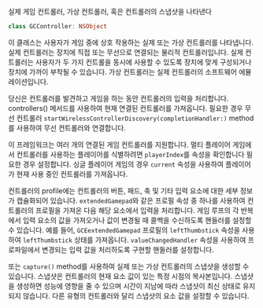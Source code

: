 
실제 게임 컨트롤러, 가상 컨트롤러, 혹은 컨트롤러의 스냅샷을 나타낸다

```swift
class GCController: NSObject
```


이 클래스는 사용자가 게임 중에 상호 작용하는 실제 또는 가상 컨트롤러를 나타냅니다. 
실제 컨트롤러는 장치에 직접 또는 무선으로 연결되는 물리적 컨트롤러입니다. 
실제 컨트롤러는 사용자가 두 가지 컨트롤을 동시에 사용할 수 있도록 장치에 맞게 구성되거나 장치에 가까이 부착될 수 있습니다.
가상 컨트롤러는 실제 컨트롤러의 소프트웨어 에뮬레이션입니다.

당신은 컨트롤러를 발견하고 게임을 하는 동안 컨트롤러의 입력을 처리합니다.
controllers() 메서드를 사용하여 현재 연결된 컨트롤러를 가져옵니다. 
필요한 경우 무선 컨트롤러 `startWirelessControllerDiscovery(completionHandler:)`  method를 사용하여 무선 컨트롤러와 연결합니다.

이 프레임워크는 여러 개의 연결된 게임 컨트롤러를 지원합니다. 
멀티 플레이어 게임에서 컨트롤러를 사용하는 플레이어를 식별하려면 `playerIndex`를 속성을 확인합니다
필요한 경우 설정합니다. 
싱글 플레이어 게임의 경우 `current` 속성을 사용하여 플레이어가 현재 사용 중인 컨트롤러를 가져옵니다.

컨트롤러의 profile에는 컨트롤러의 버튼, 패드, 축 및 기타 입력 요소에 대한 세부 정보가 캡슐화되어 있습니다. `extendedGamepad`와 같은 프로필 속성 중 하나를 사용하여 컨트롤러의 프로필을 가져온 다음 해당 요소에서 입력을 처리합니다.
게임 루프의 각 반복에서 입력 요소의 값을 가져오거나 값이 변경될 때 콜백을 수신하도록 핸들러를 설정할 수 있습니다. 
예를 들어, `GCEextendedGamepad` 프로필의 `leftThumbstick` 속성을 사용하여 `leftThumbstick` 상태를 가져옵니다.
`valueChangedHandler` 속성을 사용하여 프로파일에서 변경되는 입력 값을 처리하도록 구현할 핸들러를 설정합니다.

또는 `capture()` method를 사용하여 실제 또는 가상 컨트롤러의 스냅샷을 생성할 수 있습니다.
스냅샷은 컨트롤러의 현재 요소 값이 있는 특정 시점의 복사본입니다. 
스냅샷을 생성하면 성능에 영향을 줄 수 있으며 시간이 지남에 따라 스냅샷이 최신 상태로 유지되지 않습니다.
다른 유형의 컨트롤러와 달리 스냅샷의 요소 값을 설정할 수 있습니다.